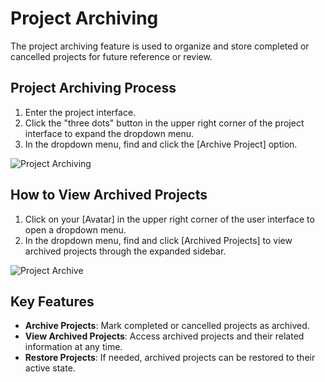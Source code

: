 # Project Archiving

The project archiving feature is used to organize and store completed or cancelled projects for future reference or review.

## Project Archiving Process
1. Enter the project interface.
2. Click the "three dots" button in the upper right corner of the project interface to expand the dropdown menu.
3. In the dropdown menu, find and click the [Archive Project] option.

![Project Archiving](/images/en/en_pro_archive_pic_0.png)

## How to View Archived Projects
1. Click on your [Avatar] in the upper right corner of the user interface to open a dropdown menu.
2. In the dropdown menu, find and click [Archived Projects] to view archived projects through the expanded sidebar.

![Project Archive](/images/en/en_pro_archive_pic_2.png)

## Key Features
- **Archive Projects**: Mark completed or cancelled projects as archived.
- **View Archived Projects**: Access archived projects and their related information at any time.
- **Restore Projects**: If needed, archived projects can be restored to their active state.
